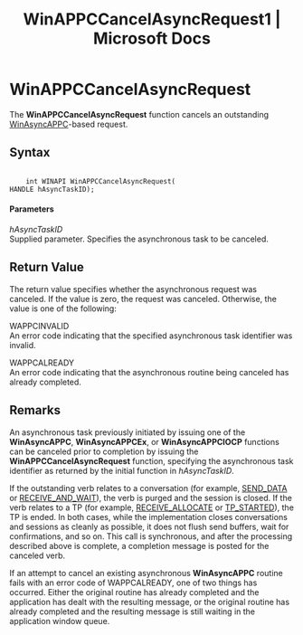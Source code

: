 ﻿---
title: "WinAPPCCancelAsyncRequest1 | Microsoft Docs"
ms.custom: ""
ms.date: "11/30/2017"
ms.prod: "host-integration-server"
ms.reviewer: ""
ms.suite: ""
ms.tgt_pltfrm: ""
ms.topic: "article"
ms.assetid: 5bc9f701-bad3-476c-843e-872cfb123584
caps.latest.revision: 3
---
# WinAPPCCancelAsyncRequest
The **WinAPPCCancelAsyncRequest** function cancels an outstanding [WinAsyncAPPC](../core/winasyncappc2.md)-based request.  
  
## Syntax  
  
```  
  
    int WINAPI WinAPPCCancelAsyncRequest(   
HANDLE hAsyncTaskID);  
```  
  
#### Parameters  
 *hAsyncTaskID*  
 Supplied parameter. Specifies the asynchronous task to be canceled.  
  
## Return Value  
 The return value specifies whether the asynchronous request was canceled. If the value is zero, the request was canceled. Otherwise, the value is one of the following:  
  
 WAPPCINVALID  
 An error code indicating that the specified asynchronous task identifier was invalid.  
  
 WAPPCALREADY  
 An error code indicating that the asynchronous routine being canceled has already completed.  
  
## Remarks  
 An asynchronous task previously initiated by issuing one of the **WinAsyncAPPC**, **WinAsyncAPPCEx**, or **WinAsyncAPPCIOCP** functions can be canceled prior to completion by issuing the **WinAPPCCancelAsyncRequest** function, specifying the asynchronous task identifier as returned by the initial function in *hAsyncTaskID*.  
  
 If the outstanding verb relates to a conversation (for example, [SEND_DATA](../core/send-data2.md) or [RECEIVE_AND_WAIT](../core/receive-and-wait1.md)), the verb is purged and the session is closed. If the verb relates to a TP (for example, [RECEIVE_ALLOCATE](../core/receive-allocate2.md) or [TP_STARTED](../core/tp-started1.md)), the TP is ended. In both cases, while the implementation closes conversations and sessions as cleanly as possible, it does not flush send buffers, wait for confirmations, and so on. This call is synchronous, and after the processing described above is complete, a completion message is posted for the canceled verb.  
  
 If an attempt to cancel an existing asynchronous **WinAsyncAPPC** routine fails with an error code of WAPPCALREADY, one of two things has occurred. Either the original routine has already completed and the application has dealt with the resulting message, or the original routine has already completed and the resulting message is still waiting in the application window queue.